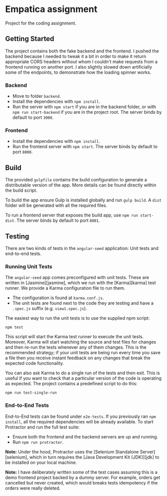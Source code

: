 # Empatica assignment

Project for the coding assignment.

## Getting Started

The project contains both the fake backend and the frontend. I pushed the backend because I needed to tweak it a bit in order to make it return appropriate CORS headers without whom I couldn't make requests from a frontend running on another port. I also slightly slowed down artificially some of the endpoints, to demonstrate how the loading spinner works.

### Backend

* Move to folder `backend`.
* Install the dependencies with `npm install`.
* Run the server with `npm start` if you are in the backend folder, or with `npm run start-backend` if you are in the project root. The server binds by default to port `3000`.

### Frontend

* Install the dependencies with `npm install`.
* Run the frontend server with `npm start`. The server binds by default to port `8000`.

## Build

The provided `gulpfile` contains the build configuration to generate a distributable version of the app. More details can be found directly within the build script.

To build the app ensure Gulp is installed globally and run `gulp build`. A `dist` folder will be generated with all the required files.

To run a frontend server that exposes the build app, use `npm run start-dist`. The server binds by default to port `8001`.

## Testing

There are two kinds of tests in the `angular-seed` application: Unit tests and end-to-end tests.

### Running Unit Tests

The `angular-seed` app comes preconfigured with unit tests. These are written in [Jasmine][jasmine],
which we run with the [Karma][karma] test runner. We provide a Karma configuration file to run them.

* The configuration is found at `karma.conf.js`.
* The unit tests are found next to the code they are testing and have a `.spec.js` suffix (e.g.
  `view1.spec.js`).

The easiest way to run the unit tests is to use the supplied npm script:

```
npm test
```

This script will start the Karma test runner to execute the unit tests. Moreover, Karma will start
watching the source and test files for changes and then re-run the tests whenever any of them
changes.
This is the recommended strategy; if your unit tests are being run every time you save a file then
you receive instant feedback on any changes that break the expected code functionality.

You can also ask Karma to do a single run of the tests and then exit. This is useful if you want to
check that a particular version of the code is operating as expected. The project contains a
predefined script to do this:

```
npm run test-single-run
```

### End-to-End Tests

End-to-End tests can be found under `e2e-tests`.
If you previously ran `npm install`, all the required dependencies will be already available.
To start Protractor and run the full test suite:
* Ensure both the frontend and the backend servers are up and running.
* Run `npm run protractor`.

**Note:**
Under the hood, Protractor uses the [Selenium Standalone Server][selenium], which in turn requires
the [Java Development Kit (JDK)][jdk] to be installed on your local machine.

**Note:**
I have deliberately written some of the test cases assuming this is a demo frontend project backed by a dummy server. For example, orders get cancelled but never created, which would breaks tests idempotency if the orders were really deleted.